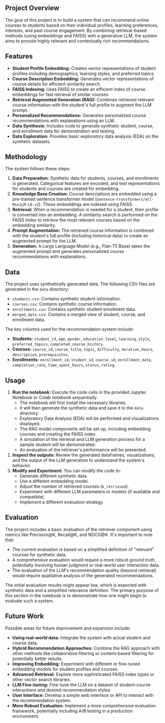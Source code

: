 ## Project Overview

The goal of this project is to build a system that can recommend online courses to students based on their individual profiles, learning preferences, interests, and past course engagement. By combining retrieval-based methods (using embeddings and FAISS) with a generative LLM, the system aims to provide highly relevant and contextually rich recommendations.

## Features

-   **Student Profile Embedding:** Creates vector representations of student profiles including demographics, learning styles, and preferred topics.
-   **Course Description Embedding:** Generates vector representations of course details for efficient similarity search.
-   **FAISS Indexing:** Uses FAISS to create an efficient index of course embeddings for fast retrieval of similar courses.
-   **Retrieval Augmented Generation (RAG):** Combines retrieved relevant course information with the student's full profile to augment the LLM prompt.
-   **Personalized Recommendations:** Generates personalized course recommendations with explanations using an LLM.
-   **Data Synthesis:** Includes code to generate synthetic student, course, and enrollment data for demonstration and testing.
-   **Data Exploration:** Provides basic exploratory data analysis (EDA) on the synthetic datasets.

## Methodology

The system follows these steps:

1.  **Data Preparation:** Synthetic data for students, courses, and enrollments is generated. Categorical features are encoded, and text representations for students and courses are created for embedding.
2.  **Knowledge Base Creation:** Course descriptions are embedded using a pre-trained sentence transformer model (`sentence-transformers/all-MiniLM-L6-v2`). These embeddings are indexed using FAISS.
3.  **Retrieval:** When a recommendation is needed for a student, their profile is converted into an embedding. A similarity search is performed on the FAISS index to retrieve the most relevant courses based on the embedding similarity.
4.  **Prompt Augmentation:** The retrieved course information is combined with the student's full profile (including historical data) to create an augmented prompt for the LLM.
5.  **Generation:** A Large Language Model (e.g., Flan-T5 Base) takes the augmented prompt and generates personalized course recommendations with explanations.

## Data

The project uses synthetically generated data. The following CSV files are generated in the `data` directory:

-   `students.csv`: Contains synthetic student information.
-   `courses.csv`: Contains synthetic course information.
-   `enrollments.csv`: Contains synthetic student enrollment data.
-   `merged_data.csv`: Contains a merged view of student, course, and enrollment data.

The key columns used for the recommendation system include:

-   **Students:** `student_id`, `age`, `gender`, `education_level`, `learning_style`, `preferred_topics`, `completed_course_history`.
-   **Courses:** `course_id`, `course_title`, `topic`, `difficulty`, `duration_hours`, `description`, `prerequisites`.
-   **Enrollments:** `enrollment_id`, `student_id`, `course_id`, `enrollment_date`, `completion_rate`, `time_spent_hours`, `status`, `rating`.

## Usage

1.  **Run the notebook:** Execute the code cells in the provided Jupyter Notebook or Colab notebook sequentially.
    -   The notebook will first install the necessary libraries.
    -   It will then generate the synthetic data and save it to the `data` directory.
    -   Exploratory Data Analysis (EDA) will be performed and visualizations displayed.
    -   The RAG model components will be set up, including embedding courses and creating the FAISS index.
    -   A simulation of the retrieval and LLM generation process for a sample student will be demonstrated.
    -   An evaluation of the retriever's performance will be presented.
2.  **Inspect the outputs:** Review the generated dataframes, visualizations, and the output of the LLM generation to understand the system's behavior.
3.  **Modify and Experiment:** You can modify the code to:
    -   Generate different synthetic data.
    -   Use a different embedding model.
    -   Adjust the number of retrieved courses (`k_retrieved`).
    -   Experiment with different LLM parameters or models (if available and compatible).
    -   Implement a different evaluation strategy.

## Evaluation

The project includes a basic evaluation of the retriever component using metrics like Precision@K, Recall@K, and NDCG@K. It's important to note that:

-   The current evaluation is based on a simplified definition of "relevant" courses for synthetic data.
-   A comprehensive evaluation would require a more robust ground truth, potentially involving human judgment or real-world user interaction data.
-   The evaluation of the LLM's recommendation quality (beyond retrieval) would require qualitative analysis of the generated recommendations.

The initial evaluation results might appear low, which is expected with synthetic data and a simplified relevance definition. The primary purpose of this section in the notebook is to demonstrate how one might begin to evaluate such a system.

## Future Work

Possible areas for future improvement and expansion include:

-   **Using real-world data:** Integrate the system with actual student and course data.
-   **Hybrid Recommendation Approaches:** Combine the RAG approach with other methods like collaborative filtering or content-based filtering for potentially better results.
-   **Improving Embedding:** Experiment with different or fine-tuned embedding models for student profiles and courses.
-   **Advanced Retrieval:** Explore more sophisticated FAISS index types or other vector search libraries.
-   **LLM Fine-tuning:** Fine-tune the LLM on a dataset of student-course interactions and desired recommendation styles.
-   **User Interface:** Develop a simple web interface or API to interact with the recommendation system.
-   **More Robust Evaluation:** Implement a more comprehensive evaluation framework, potentially including A/B testing in a production environment.
